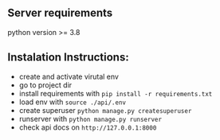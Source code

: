 ## Server requirements
python version >= 3.8
## Instalation Instructions:

 - create and activate virutal env
 - go to project dir
 - install requirements with `pip install -r requirements.txt`
 - load env with `source ./api/.env`
 - create superuser `python manage.py createsuperuser`
 - runserver with `python manage.py runserver`
 - check api docs on `http://127.0.0.1:8000`
